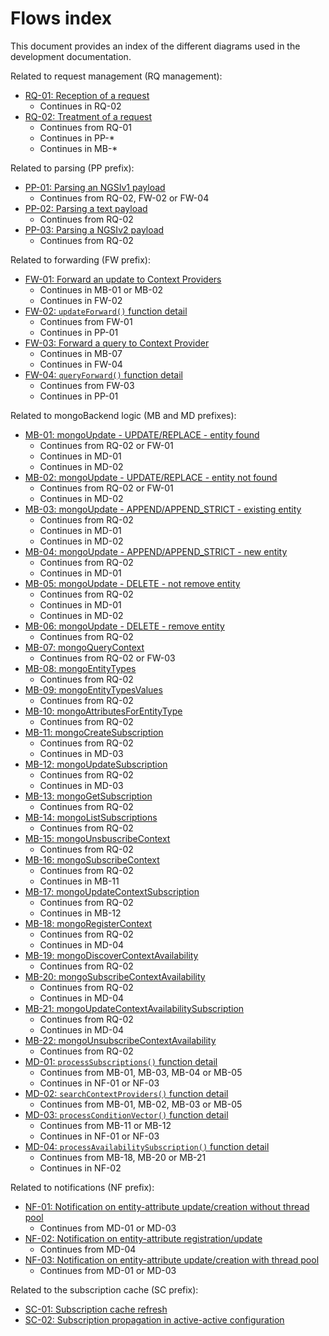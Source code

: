 # Flows index

This document provides an index of the different diagrams used in the development documentation.

Related to request management (RQ management):

* [RQ-01: Reception of a request](README.md#flow-rq-01)
	* Continues in RQ-02
* [RQ-02: Treatment of a request](README.md#flow-rq-02)
	* Continues from RQ-01
	* Continues in PP-*
	* Continues in MB-*

Related to parsing (PP prefix):

* [PP-01: Parsing an NGSIv1 payload](jsonParse.md#flow-pp-01)
    * Continues from RQ-02, FW-02 or FW-04 
* [PP-02: Parsing a text payload](README.md#flow-pp-02)
	* Continues from RQ-02
* [PP-03: Parsing a NGSIv2 payload](jsonParseV2.md#flow-pp-03)
	* Continues from RQ-02

Related to forwarding (FW prefix):

* [FW-01: Forward an update to Context Providers](cprs.md#flow-fw-01)
	* Continues in MB-01 or MB-02
	* Continues in FW-02
* [FW-02: `updateForward()` function detail](cprs.md#flow-fw-02)
	* Continues from FW-01
	* Continues in PP-01
* [FW-03: Forward a query to Context Provider](cprs.md#flow-fw-03)
	* Continues in MB-07
	* Continues in FW-04
* [FW-04: `queryForward()` function detail](cprs.md#flow-fw-04)
	* Continues from FW-03
	* Continues in PP-01
	
Related to mongoBackend logic (MB and MD prefixes):

* [MB-01: mongoUpdate - UPDATE/REPLACE - entity found](mongoBackend.md#flow-mb-01)
    * Continues from RQ-02 or FW-01
    * Continues in MD-01
    * Continues in MD-02
* [MB-02: mongoUpdate - UPDATE/REPLACE - entity not found](mongoBackend.md#flow-mb-02)
    * Continues from RQ-02 or FW-01   
    * Continues in MD-02 
* [MB-03: mongoUpdate - APPEND/APPEND_STRICT - existing entity](mongoBackend.md#flow-mb-03)
    * Continues from RQ-02
    * Continues in MD-01
    * Continues in MD-02 
* [MB-04: mongoUpdate - APPEND/APPEND_STRICT - new entity](mongoBackend.md#flow-mb-04)
    * Continues from RQ-02
    * Continues in MD-01
* [MB-05: mongoUpdate - DELETE - not remove entity](mongoBackend.md#flow-mb-05)
    * Continues from RQ-02
    * Continues in MD-01
    * Continues in MD-02  
* [MB-06: mongoUpdate - DELETE - remove entity](mongoBackend.md#flow-mb-06)
	* Continues from RQ-02 
* [MB-07: mongoQueryContext](mongoBackend.md#flow-mb-07)
	* Continues from RQ-02 or FW-03
* [MB-08: mongoEntityTypes](mongoBackend.md#flow-mb-08)
	* Continues from RQ-02 
* [MB-09: mongoEntityTypesValues](mongoBackend.md#flow-mb-09)
	* Continues from RQ-02
* [MB-10: mongoAttributesForEntityType](mongoBackend.md#flow-mb-10)
	* Continues from RQ-02
* [MB-11: mongoCreateSubscription](mongoBackend.md#flow-mb-11)
	* Continues from RQ-02
	* Continues in MD-03
* [MB-12: mongoUpdateSubscription](mongoBackend.md#flow-mb-12)
	* Continues from RQ-02
	* Continues in MD-03 
* [MB-13: mongoGetSubscription](mongoBackend.md#flow-mb-13)
	* Continues from RQ-02
* [MB-14: mongoListSubscriptions](mongoBackend.md#flow-mb-14)
	* Continues from RQ-02
* [MB-15: mongoUnsbuscribeContext](mongoBackend.md#flow-mb-15)
	* Continues from RQ-02
* [MB-16: mongoSubscribeContext](mongoBackend.md#flow-mb-16)
	* Continues from RQ-02
	* Continues in MB-11
* [MB-17: mongoUpdateContextSubscription](mongoBackend.md#flow-mb-17)
	* Continues from RQ-02
	* Continues in MB-12
* [MB-18: mongoRegisterContext](mongoBackend.md#flow-mb-18)
	* Continues from RQ-02
	* Continues in MD-04
* [MB-19: mongoDiscoverContextAvailability](mongoBackend.md#flow-mb-19)
	* Continues from RQ-02
* [MB-20: mongoSubscribeContextAvailability](mongoBackend.md#flow-mb-20)
	* Continues from RQ-02
	* Continues in MD-04
* [MB-21: mongoUpdateContextAvailabilitySubscription](mongoBackend.md#flow-mb-21)
	* Continues from RQ-02
	* Continues in MD-04 
* [MB-22: mongoUnsubscribeContextAvailability](mongoBackend.md#flow-mb-22)
	* Continues from RQ-02
* [MD-01: `processSubscriptions()` function detail](mongoBackend.md#flow-md-01)
	* Continues from MB-01, MB-03, MB-04 or MB-05
	* Continues in NF-01 or NF-03  
* [MD-02: `searchContextProviders()` function detail](mongoBackend.md#flow-md-02)
	* Continues from MB-01, MB-02, MB-03 or MB-05
* [MD-03: `processConditionVector()` function detail](mongoBackend.md#flow-md-03)
	* Continues from MB-11 or MB-12
	* Continues in NF-01 or NF-03
* [MD-04: `processAvailabilitySubscription()` function detail](mongoBackend.md#flow-md-04)
	* Continues from MB-18, MB-20 or MB-21
	* Continues in NF-02

Related to notifications (NF prefix):

* [NF-01: Notification on entity-attribute update/creation without thread pool](README.md#flow-nf-01)
	* Continues from MD-01 or MD-03
* [NF-02: Notification on entity-attribute registration/update](README.md#flow-nf-02)
	* Continues from MD-04
* [NF-03: Notification on entity-attribute update/creation with thread pool](README.md#flow-nf-03)
	* Continues from MD-01 or MD-03

Related to the subscription cache (SC prefix):

* [SC-01: Subscription cache refresh](subscriptionCache.md#flow-sc-01)
* [SC-02: Subscription propagation in active-active configuration](subscriptionCache.md#flow-sc-02) 
